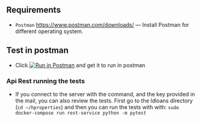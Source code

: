 ## Requirements

* `Postman` https://www.postman.com/downloads/
    — Install Postman for different operating system.
  
## Test in postman
* Click [![Run in Postman](https://run.pstmn.io/button.svg)](https://app.getpostman.com/run-collection/20133860-18a61172-c285-4bf5-a479-27f30b2b8447?action=collection%2Ffork&collection-url=entityId%3D20133860-18a61172-c285-4bf5-a479-27f30b2b8447%26entityType%3Dcollection%26workspaceId%3Df735ffb6-febe-4ea6-8f6d-7e49d20691b1#?env%5Bhabi_rest%5D=W3sia2V5Ijoic2VydmVyIiwidmFsdWUiOiI0NC4yMDMuMTI3LjE5MiIsImVuYWJsZWQiOnRydWUsInR5cGUiOiJkZWZhdWx0Iiwic2Vzc2lvblZhbHVlIjoiNDQuMjAzLjEyNy4xOTIiLCJzZXNzaW9uSW5kZXgiOjB9XQ==)
and get it to run in postman

### Api Rest running the tests
* If you connect to the server with the command, and the key provided in the mail, you can also review the 
tests. First go to the ldloans directory (`cd ~/hproperties`) and then you can run the tests with with:
  `sudo docker-compose run rest-service python -m pytest`